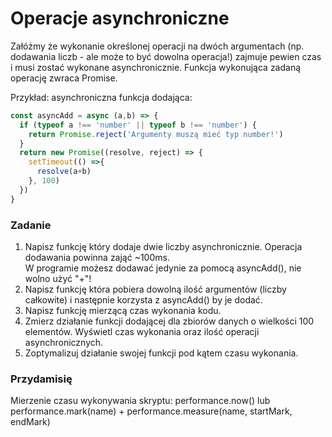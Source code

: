 # Operacje asynchroniczne

Załóżmy że wykonanie określonej operacji na dwóch argumentach (np. dodawania liczb - ale może to być dowolna operacja!) zajmuje pewien czas i musi zostać wykonane asynchronicznie.
Funkcja wykonująca zadaną operację zwraca Promise.

Przykład: asynchroniczna funkcja dodająca:  
```Javascript
const asyncAdd = async (a,b) => {
  if (typeof a !== 'number' || typeof b !== 'number') {
    return Promise.reject('Argumenty muszą mieć typ number!')
  }
  return new Promise((resolve, reject) => {
    setTimeout(() =>{
      resolve(a+b)
    }, 100)
  })
}
```

### Zadanie
1. Napisz funkcję który dodaje dwie liczby asynchronicznie. Operacja dodawania powinna zająć ~100ms.  
W programie możesz dodawać jedynie za pomocą asyncAdd(), nie wolno użyć "+"!
2. Napisz funkcję która pobiera dowolną ilość argumentów (liczby całkowite) i następnie korzysta z asyncAdd() by je dodać.
3. Napisz funkcję mierzącą czas wykonania kodu.
4. Zmierz działanie funkcji dodającej dla zbiorów danych o wielkości 100 elementów. Wyświetl czas wykonania oraz ilość operacji asynchronicznych.
5. Zoptymalizuj działanie swojej funkcji pod kątem czasu wykonania.
 
### Przydamisię
Mierzenie czasu wykonywania skryptu: performance.now() lub performance.mark(name) + performance.measure(name, startMark, endMark)